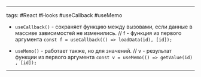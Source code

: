 ____

tags: #React #Hooks #useCallback #useMemo


* `useCallback()` - сохраняет функцию между вызовами, если данные в массиве зависимостей не изменились. 
// f - функция из первого аргумента
`const f = useCallback(() => loadData(id), [id]);`

* `useMemo()` - работает также, но для значений.
// v - результат функции из первого аргумента
`const v = useMemo(() => getValue(id) , [id]);`

_____

